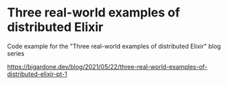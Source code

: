 # Three real-world examples of distributed Elixir
Code example for the "Three real-world examples of distributed Elixir" blog series

https://bigardone.dev/blog/2021/05/22/three-real-world-examples-of-distributed-elixir-pt-1